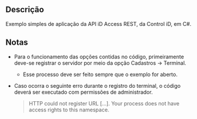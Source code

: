 ## Descrição

Exemplo simples de aplicação da API iD Access REST, da Control iD, em C#.

## Notas

* Para o funcionamento das opções contidas no código, primeiramente deve-se registrar o servidor por meio da opção Cadastros -> Terminal.

    * Esse processo deve ser feito sempre que o exemplo for aberto.

* Caso ocorra o seguinte erro durante o registro do terminal, o código deverá ser executado com permissões de administrador.

    > HTTP could not register URL [...]. Your process does not have access rights to this namespace.
